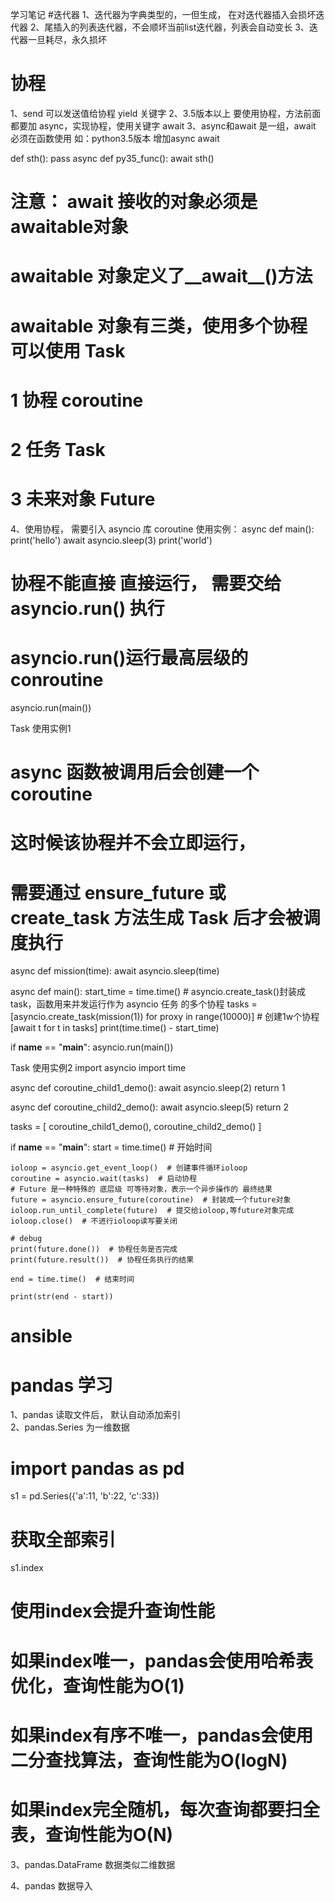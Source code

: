 学习笔记
#迭代器
1、迭代器为字典类型的，一但生成， 在对迭代器插入会损坏迭代器
2、尾插入的列表迭代器，不会顺坏当前list迭代器，列表会自动变长
3、迭代器一旦耗尽，永久损坏
# 协程
1、send 可以发送值给协程 yield 关键字
2、3.5版本以上 要使用协程，方法前面都要加 async，实现协程，使用关键字 await
3、async和await 是一组，await 必须在函数使用
如：python3.5版本 增加async await

def sth():
    pass
async def py35_func():
    await sth()
    
    
# 注意： await 接收的对象必须是awaitable对象
# awaitable 对象定义了__await__()方法
# awaitable 对象有三类，使用多个协程 可以使用 Task
# 1 协程 coroutine
# 2 任务 Task
# 3 未来对象 Future 
4、使用协程， 需要引入 asyncio 库 
coroutine 使用实例：
async def main():
    print('hello')
    await asyncio.sleep(3)
    print('world')
# 协程不能直接 直接运行， 需要交给 asyncio.run() 执行
# asyncio.run()运行最高层级的conroutine
asyncio.run(main())

Task 使用实例1
# async 函数被调用后会创建一个coroutine
# 这时候该协程并不会立即运行，
# 需要通过 ensure_future 或 create_task 方法生成 Task 后才会被调度执行
async def mission(time):
    await asyncio.sleep(time)


async def main():
    start_time = time.time()
    # asyncio.create_task()封装成task，函数用来并发运行作为 asyncio 任务 的多个协程
    tasks = [asyncio.create_task(mission(1)) for proxy in range(10000)]  # 创建1w个协程
    [await t for t in tasks]
    print(time.time() - start_time)


if __name__ == "__main__":
    asyncio.run(main())
    
    
    
Task 使用实例2
import asyncio
import time

async def coroutine_child1_demo():
    await asyncio.sleep(2)
    return 1


async def coroutine_child2_demo():
    await asyncio.sleep(5)
    return 2


tasks = [
    coroutine_child1_demo(),
    coroutine_child2_demo()
]

if __name__ == "__main__":
    start = time.time()  # 开始时间

    ioloop = asyncio.get_event_loop()  # 创建事件循环ioloop
    coroutine = asyncio.wait(tasks)  # 启动协程
    # Future 是一种特殊的 底层级 可等待对象，表示一个异步操作的 最终结果
    future = asyncio.ensure_future(coroutine)  # 封装成一个future对象
    ioloop.run_until_complete(future)  # 提交给ioloop,等future对象完成
    ioloop.close()  # 不进行ioloop读写要关闭

    # debug
    print(future.done())  # 协程任务是否完成
    print(future.result())  # 协程任务执行的结果

    end = time.time()  # 结束时间

    print(str(end - start))
    
    
# ansible 

# pandas 学习

1、pandas 读取文件后， 默认自动添加索引  
2、pandas.Series  为一维数据
# import pandas as pd  
s1 = pd.Series({'a':11, 'b':22, 'c':33})
# 获取全部索引
s1.index
# 使用index会提升查询性能
#    如果index唯一，pandas会使用哈希表优化，查询性能为O(1)
#    如果index有序不唯一，pandas会使用二分查找算法，查询性能为O(logN)
#    如果index完全随机，每次查询都要扫全表，查询性能为O(N)

3、pandas.DataFrame 数据类似二维数据

4、pandas 数据导入